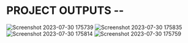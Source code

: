 # PROJECT OUTPUTS --

![Screenshot 2023-07-30 175739](https://github.com/Rudra267/PortfolioWebpage/assets/122002449/6ba5bf7e-7464-468b-a510-3e889fa943e0)
![Screenshot 2023-07-30 175835](https://github.com/Rudra267/PortfolioWebpage/assets/122002449/ae668194-847a-4e01-81be-77658f875880)
![Screenshot 2023-07-30 175814](https://github.com/Rudra267/PortfolioWebpage/assets/122002449/842ee18f-a2df-43c0-a7a3-9de956033209)
![Screenshot 2023-07-30 175759](https://github.com/Rudra267/PortfolioWebpage/assets/122002449/a489526a-22c9-431d-8da9-0deab437d8e4)
